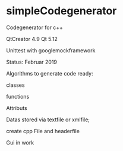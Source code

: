 # simpleCodegenerator
Codegenerator for c++ 


QtCreator 4.9
Qt 5.12  

Unittest with googlemockframework

Status:
Februar 2019 

Algorithms to generate code ready:

classes

functions

Attributs

Datas stored via textfile or xmlfile;

create cpp File and headerfile 

Gui in work

